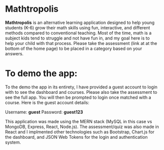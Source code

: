 # Mathtropolis

**Mathtropolis** is an alternative learning application designed to help young students (K-6) grow their math skills using fun, interactive, and different methods compared to conventional teaching. Most of the time, math is a subject kids tend to struggle and not have fun in, and my goal here is to help your child with that process. Please take the assessment (link at at the bottom of the home page) to be placed in a category based on your answers.

# To demo the app:

To the demo the app in its entirety, I have provided a guest account to login with to see the dashboard and courses. Please also take the assessment to see the full app. You will then be prompted to login once matched with a course. Here is the guest account details:

Username: **guest**
Password: **guest123**


This application was made using the MERN stack (MySQL in this case vs MongoDB, Express, React, Node.js). The assessment/quiz was also made in React and I implmented other technologies such as Bootstrap, Chart.js for the dashboard, and JSON Web Tokens for the login and authentication system. 

